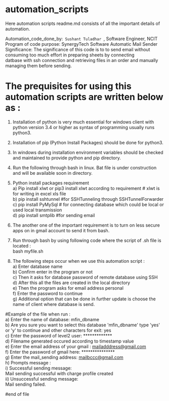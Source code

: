 # automation_scripts

Here automation scripts readme.md consists of all the important details of automation. 

Automation_code_done_by:<code> Sushant Tuladhar </code>, Software Engineer, NCIT <br>
Program of code purpose: SynergyTech Software Automatic Mail Sender <br>
Significance: The significance of this code is to to send email without consuming too much effort in preparing sheets by connecting <br>
datbase with ssh connection and retrieving files in an order and manually managing them before sending. <br>

# The prequisites for using this automation scripts are written below as : 

1. Installation of python is very much essential for windows client with python version 3.4 or higher as syntax of programming
usually runs python3. 
2. Installation of pip (Python Install Packages) should be done for python3. 
3. In windows during installation environment variables should be checked and maintained to provide python and pip directory. 
4. Run the following through bash in linux. Bat file is under construction and will be available soon in directory. 

5. Python install packages requirement <br>
a) Pip install xlwt or pip3 install xlwt according to requirement # xlwt is for writing in excel xls file <br>
b) pip install sshtunnel  #for SSHTunneling through SSHTunnelForwarder <br>
c) pip install PyMySql # for connecting database which could be local or used local transmission <br>
d) pip install smtplib #for sending email <br>

6. The another one of the important requirement is to turn on less secure apps on in gmail account to send it from bash. <br>
7. Run through bash by using following code where the script of .sh file is located :<br>
  bash myfile.sh <br>
  
8. The following steps occur when we use this automation script : <br>
a) Enter database name <br>
b) Confirm enter in the program or not <br>
c) Then it asks for database password of remote database using SSH <br>
d) After this all the files are created in the local directory <br>
e) Then the program asks for email address personal <br>
f) Enter the password to continue <br>
g) Additional option that can be done in further update is choose the name of client where database is send. <br>
 
 #Example of the file when run : <br>
 a) Enter the name of database: mfin_dbname <br>
 b) Are you sure you want to select this database 'mfin_dbname' type 'yes' or 'y' to continue and other characters for exit: yes <br>
 c) Enter the password of level2 user: ************* <br>
 d) Filename generated occured according to timestamp value <br>
 e) Enter the email address of your gmail : mailadddress@gmail.com<br>
 f) Enter the password of gmail here: *************** <br>
 g) Enter the mail_sending address: mailbccc@gmail.com <br>
 h) Prompts message : <br>
    i) Successful sending message: <br>
      Mail sending successful with charge profile created <br>
    ii) Unsuccessful sending message: <br>
      Mail sending failed. 
  
 #end of file
  

